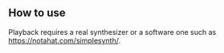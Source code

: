 ## How to use

Playback requires a real synthesizer or a software one such as https://notahat.com/simplesynth/.
